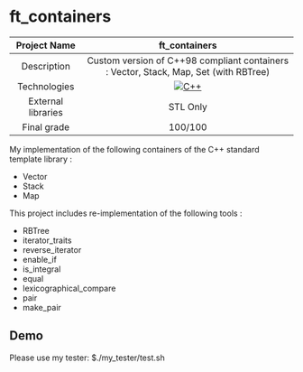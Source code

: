 # ft_containers

| Project Name | ft_containers |
| :-: | :-: |
| Description | Custom version of C++98 compliant containers : Vector, Stack, Map, Set (with RBTree) |
| Technologies | <a href="#"><img alt="C++" src="https://custom-icon-badges.demolab.com/badge/C++-9C033A.svg?logo=cpp2&logoColor=white&style=for-the-badge"></a> |
| External libraries | STL Only |
| Final grade | 100/100 |

My implementation of the following containers of the C++ standard template library :
* Vector
* Stack
* Map

This project includes re-implementation of the following tools :
* RBTree
* iterator_traits
* reverse_iterator
* enable_if
* is_integral
* equal
* lexicographical_compare
* pair
* make_pair

## Demo

Please use my tester: 
$./my_tester/test.sh
